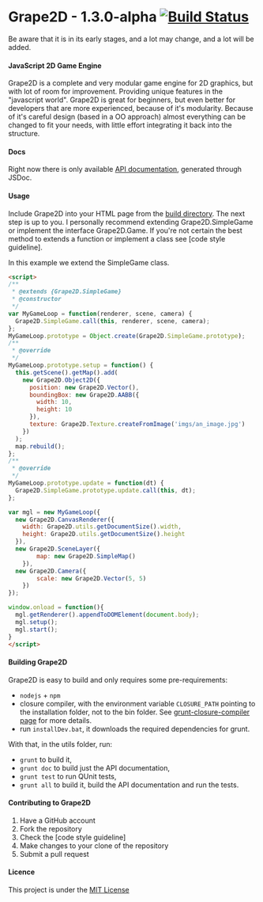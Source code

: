 Grape2D - 1.3.0-alpha [![Build Status](https://travis-ci.org/ruipgil/grape2d.png?branch=dev)](https://travis-ci.org/ruipgil/grape2d)
========

Be aware that it is in its early stages, and a lot may change, and a lot will be added.

#### JavaScript 2D Game Engine ####

Grape2D is a complete and very modular game engine for 2D graphics, but with lot of room for improvement. Providing unique features in the "javascript world".
Grape2D is great for beginners, but even better for developers that are more experienced, because of it's modularity. Because of it's careful design (based in a OO approach) almost everything can be changed to fit your needs, with little effort integrating it back into the structure.

#### Docs ####

Right now there is only available [API documentation](https://rawgithub.com/ruipgil/grape2d/master/docs/api/index.html), generated through JSDoc.

#### Usage ####

Include Grape2D into your HTML page from the [build directory](https://github.com/ruipgil/grape2d/tree/master/build).
The next step is up to you. I personally recommend extending Grape2D.SimpleGame or implement the interface Grape2D.Game. If you're not certain the best method to extends a function or implement a class see [code style guideline].

In this example we extend the SimpleGame class.
````HTML
<script>
/**
 * @extends {Grape2D.SimpleGame}
 * @constructor
 */
var MyGameLoop = function(renderer, scene, camera) {
  Grape2D.SimpleGame.call(this, renderer, scene, camera);
};
MyGameLoop.prototype = Object.create(Grape2D.SimpleGame.prototype);
/**
 * @override
 */
MyGameLoop.prototype.setup = function() {
  this.getScene().getMap().add(
    new Grape2D.Object2D({
      position: new Grape2D.Vector(),
      boundingBox: new Grape2D.AABB({
        width: 10,
        height: 10
      }),
      texture: Grape2D.Texture.createFromImage('imgs/an_image.jpg')
    })
  );
  map.rebuild();
};
/**
 * @override
 */
MyGameLoop.prototype.update = function(dt) {
  Grape2D.SimpleGame.prototype.update.call(this, dt);
};

var mgl = new MyGameLoop({
  new Grape2D.CanvasRenderer({
    width: Grape2D.utils.getDocumentSize().width,
    height: Grape2D.utils.getDocumentSize().height
  }),
  new Grape2D.SceneLayer({
		map: new Grape2D.SimpleMap()
	}),
  new Grape2D.Camera({
		scale: new Grape2D.Vector(5, 5)
	})
});

window.onload = function(){
  mgl.getRenderer().appendToDOMElement(document.body);
  mgl.setup();
  mgl.start();
}
</script>
````
#### Building Grape2D ####

Grape2D is easy to build and only requires some pre-requirements:

* ```` nodejs ```` + ```` npm ````
* closure compiler, with the environment variable ````CLOSURE_PATH```` pointing to the installation folder, not to the bin folder. See [grunt-closure-compiler page](https://github.com/gmarty/grunt-closure-compiler) for more details.
* run ````installDev.bat````, it downloads the required dependencies for grunt.

With that, in the utils folder, run:

* ```` grunt ```` to build it,
* ```` grunt doc ```` to build just the API documentation,
* ```` grunt test ```` to run QUnit tests,
* ```` grunt all ```` to build it, build the API documentation and run the tests.

#### Contributing to Grape2D ####

1. Have a GitHub account
2. Fork the repository
3. Check the [code style guideline]
4. Make changes to your clone of the repository
5. Submit a pull request

#### Licence ####

This project is under the [MIT License](https://github.com/ruipgil/grape2d/blob/master/LICENSE)
